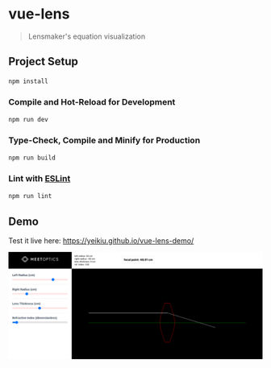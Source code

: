 # vue-lens

> Lensmaker's equation visualization

## Project Setup

```sh
npm install
```

### Compile and Hot-Reload for Development

```sh
npm run dev
```

### Type-Check, Compile and Minify for Production

```sh
npm run build
```

### Lint with [ESLint](https://eslint.org/)

```sh
npm run lint
```

## Demo

Test it live here: https://yeikiu.github.io/vue-lens-demo/

![lensmaker_vue](lensmaker_vue.png)

